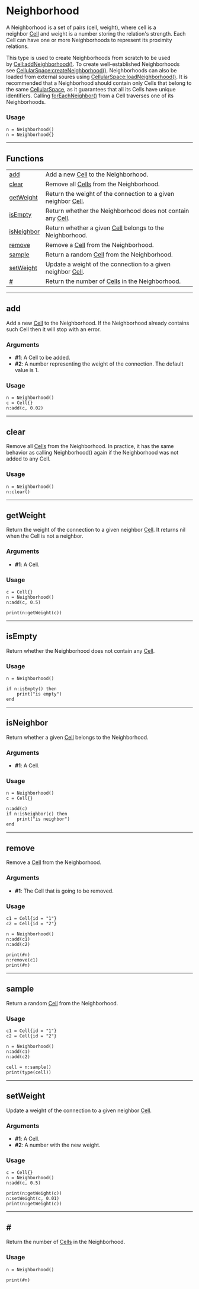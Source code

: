 # Neighborhood

A Neighborhood is a set of pairs (cell, weight), where cell is a neighbor [Cell](./cell.md) and weight is a number storing the relation's strength. Each Cell can have one or more Neighborhoods to represent its proximity relations.  
  
This type is used to create Neighborhoods from scratch to be used by [Cell:addNeighborhood()](./cell.md#addneighborhood). To create well-established Neighborhoods see [CellularSpace:createNeighborhood()](./cellularSpace.md#createneighborhood). Neighborhoods can also be loaded from external soures using [CellularSpace:loadNeighborhood()](./cellularSpace.md#loadneighborhood). It is recommended that a Neighborhood should contain only Cells that belong to the same [CellularSpace](./cellularSpace.md), as it guarantees that all its Cells have unique identifiers. Calling [forEachNeighbor()](../functions/utils.md#foreachneighbor) from a Cell traverses one of its Neighborhoods.  
  

### Usage

```
n = Neighborhood()
n = Neighborhood{}
```

---

## Functions

|                                                                            |                                                                                                            |
| -------------------------------------------------------------------------- | ---------------------------------------------------------------------------------------------------------- |
| [add](./neighborhood.md#add)               | Add a new [Cell](./cell.md) to the Neighborhood.                           |
| [clear](./neighborhood.md#clear)           | Remove all [Cells](./cell.md) from the Neighborhood.                       |
| [getWeight](./neighborhood.md#getweight)   | Return the weight of the connection to a given neighbor [Cell](./cell.md). |
| [isEmpty](./neighborhood.md#isempty)       | Return whether the Neighborhood does not contain any [Cell](./cell.md).    |
| [isNeighbor](./neighborhood.md#isneighbor) | Return whether a given [Cell](./cell.md) belongs to the Neighborhood.      |
| [remove](./neighborhood.md#remove)         | Remove a [Cell](./cell.md) from the Neighborhood.                          |
| [sample](./neighborhood.md#sample)         | Return a random [Cell](./cell.md) from the Neighborhood.                   |
| [setWeight](./neighborhood.md#setweight)   | Update a weight of the connection to a given neighbor [Cell](./cell.md).   |
| [#](./neighborhood.md##)                   | Return the number of [Cells](./cell.md) in the Neighborhood.               |


---

## **add** 

Add a new [Cell](./cell.md) to the Neighborhood. If the Neighborhood already contains such Cell then it will stop with an error.  
  

### Arguments

- **#1**: A Cell to be added.
- **#2**: A number representing the weight of the connection. The default value is 1.

### Usage

```
n = Neighborhood()
c = Cell{}
n:add(c, 0.02)
```

---

## **clear** 

Remove all [Cells](./cell.md) from the Neighborhood. In practice, it has the same behavior as calling Neighborhood() again if the Neighborhood was not added to any Cell.  
  

### Usage

```
n = Neighborhood()
n:clear()
```

---

## **getWeight** 

Return the weight of the connection to a given neighbor [Cell](./cell.md). It returns nil when the Cell is not a neighbor.  
  

### Arguments

- **#1**: A Cell.

### Usage

```
c = Cell{}
n = Neighborhood()
n:add(c, 0.5)

print(n:getWeight(c))
```

---

## **isEmpty** 

Return whether the Neighborhood does not contain any [Cell](./cell.md).  
  

### Usage

```
n = Neighborhood()

if n:isEmpty() then
    print("is empty")
end
```

---

## **isNeighbor** 

Return whether a given [Cell](./cell.md) belongs to the Neighborhood.  
  

### Arguments

- **#1**: A Cell.

### Usage

```
n = Neighborhood()
c = Cell{}

n:add(c)
if n:isNeighbor(c) then
    print("is neighbor")
end
```


---

## **remove** 

Remove a [Cell](./cell.md) from the Neighborhood.  
  

### Arguments

- **#1**: The Cell that is going to be removed.

### Usage

```
c1 = Cell{id = "1"}
c2 = Cell{id = "2"}

n = Neighborhood()
n:add(c1)
n:add(c2)

print(#n)
n:remove(c1)
print(#n)
```

---

## **sample** 

Return a random [Cell](./cell.md) from the Neighborhood.  
  

### Usage

```
c1 = Cell{id = "1"}
c2 = Cell{id = "2"}

n = Neighborhood()
n:add(c1)
n:add(c2)

cell = n:sample()
print(type(cell))
```

---

## **setWeight** 

Update a weight of the connection to a given neighbor [Cell](./cell.md).  
  

### Arguments

- **#1**: A Cell.
- **#2**: A number with the new weight.

### Usage

```
c = Cell{}
n = Neighborhood()
n:add(c, 0.5)

print(n:getWeight(c))
n:setWeight(c, 0.01)
print(n:getWeight(c))
```

---

## **#** 

Return the number of [Cells](./cell.md) in the Neighborhood.  
  

### Usage

```
n = Neighborhood()

print(#n)
```